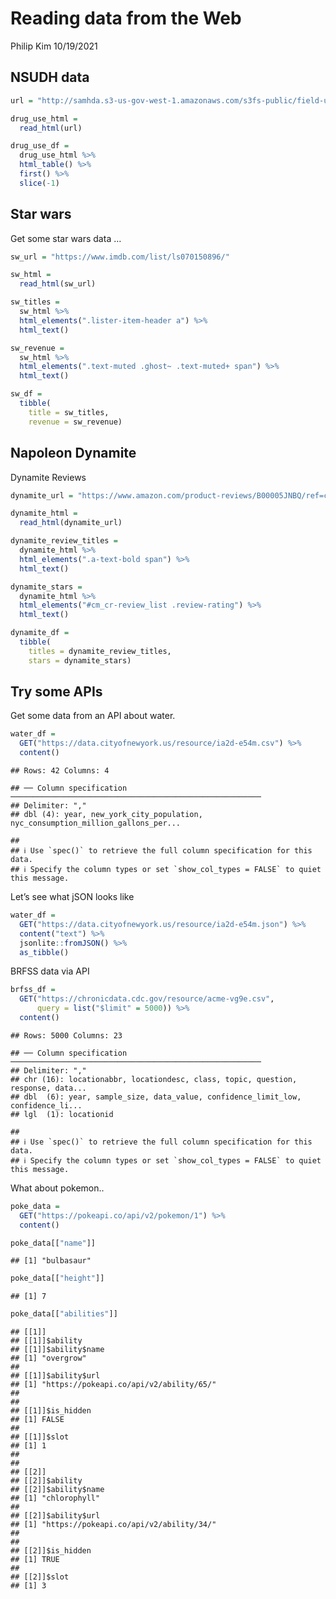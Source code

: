 Reading data from the Web
================
Philip Kim
10/19/2021

## NSUDH data

``` r
url = "http://samhda.s3-us-gov-west-1.amazonaws.com/s3fs-public/field-uploads/2k15StateFiles/NSDUHsaeShortTermCHG2015.htm"

drug_use_html = 
  read_html(url)

drug_use_df = 
  drug_use_html %>% 
  html_table() %>% 
  first() %>% 
  slice(-1)
```

## Star wars

Get some star wars data …

``` r
sw_url = "https://www.imdb.com/list/ls070150896/"

sw_html = 
  read_html(sw_url)

sw_titles = 
  sw_html %>% 
  html_elements(".lister-item-header a") %>% 
  html_text()

sw_revenue = 
  sw_html %>% 
  html_elements(".text-muted .ghost~ .text-muted+ span") %>% 
  html_text()

sw_df = 
  tibble(
    title = sw_titles,
    revenue = sw_revenue)
```

## Napoleon Dynamite

Dynamite Reviews

``` r
dynamite_url = "https://www.amazon.com/product-reviews/B00005JNBQ/ref=cm_cr_arp_d_viewopt_rvwer?ie=UTF8&reviewerType=avp_only_reviews&sortBy=recent&pageNumber=1"

dynamite_html = 
  read_html(dynamite_url)

dynamite_review_titles =
  dynamite_html %>% 
  html_elements(".a-text-bold span") %>% 
  html_text()

dynamite_stars = 
  dynamite_html %>% 
  html_elements("#cm_cr-review_list .review-rating") %>% 
  html_text()

dynamite_df =
  tibble(
    titles = dynamite_review_titles,
    stars = dynamite_stars)
```

## Try some APIs

Get some data from an API about water.

``` r
water_df =
  GET("https://data.cityofnewyork.us/resource/ia2d-e54m.csv") %>% 
  content()
```

    ## Rows: 42 Columns: 4

    ## ── Column specification ────────────────────────────────────────────────────────
    ## Delimiter: ","
    ## dbl (4): year, new_york_city_population, nyc_consumption_million_gallons_per...

    ## 
    ## ℹ Use `spec()` to retrieve the full column specification for this data.
    ## ℹ Specify the column types or set `show_col_types = FALSE` to quiet this message.

Let’s see what jSON looks like

``` r
water_df =
  GET("https://data.cityofnewyork.us/resource/ia2d-e54m.json") %>% 
  content("text") %>% 
  jsonlite::fromJSON() %>% 
  as_tibble()
```

BRFSS data via API

``` r
brfss_df =
  GET("https://chronicdata.cdc.gov/resource/acme-vg9e.csv",
      query = list("$limit" = 5000)) %>% 
  content()
```

    ## Rows: 5000 Columns: 23

    ## ── Column specification ────────────────────────────────────────────────────────
    ## Delimiter: ","
    ## chr (16): locationabbr, locationdesc, class, topic, question, response, data...
    ## dbl  (6): year, sample_size, data_value, confidence_limit_low, confidence_li...
    ## lgl  (1): locationid

    ## 
    ## ℹ Use `spec()` to retrieve the full column specification for this data.
    ## ℹ Specify the column types or set `show_col_types = FALSE` to quiet this message.

What about pokemon..

``` r
poke_data = 
  GET("https://pokeapi.co/api/v2/pokemon/1") %>% 
  content()

poke_data[["name"]]
```

    ## [1] "bulbasaur"

``` r
poke_data[["height"]]
```

    ## [1] 7

``` r
poke_data[["abilities"]]
```

    ## [[1]]
    ## [[1]]$ability
    ## [[1]]$ability$name
    ## [1] "overgrow"
    ## 
    ## [[1]]$ability$url
    ## [1] "https://pokeapi.co/api/v2/ability/65/"
    ## 
    ## 
    ## [[1]]$is_hidden
    ## [1] FALSE
    ## 
    ## [[1]]$slot
    ## [1] 1
    ## 
    ## 
    ## [[2]]
    ## [[2]]$ability
    ## [[2]]$ability$name
    ## [1] "chlorophyll"
    ## 
    ## [[2]]$ability$url
    ## [1] "https://pokeapi.co/api/v2/ability/34/"
    ## 
    ## 
    ## [[2]]$is_hidden
    ## [1] TRUE
    ## 
    ## [[2]]$slot
    ## [1] 3
